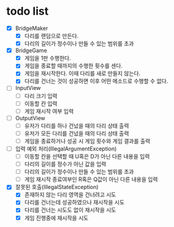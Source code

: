# todo list

- [x] BridgeMaker
  - [x] 다리를 랜덤으로 만든다.
  - [x] 다리의 길이가 정수이나 만들 수 있는 범위를 초과
- [x] BridgeGame
  - [x] 게임을 1판 수행한다.
  - [x] 게임을 종료할 때까지의 수행한 횟수를 센다.
  - [x] 게임을 재시작한다. 이때 다리를 새로 만들지 않는다.
  - [x] 다리를 건너는 것이 성공하면 이후 어떤 메소드로 수행할 수 없다.
- [ ] InputView
  - [ ] 다리 크기 입력
  - [ ] 이동할 칸 입력
  - [ ] 게임 재시작 여부 입력
- [ ] OutputView
  - [ ] 유저가 다리를 하나 건넜을 때의 다리 상태 출력
  - [ ] 유저가 모든 다리를 건넜을 때의 다리 상태 출력
  - [ ] 게임을 종료하거나 성공 시 게임 횟수와 게임 결과를 출력
- [ ] 입력 예외 처리(IllegalArgumentException)
  - [ ] 이동할 칸을 선택할 때 U혹은 D가 아닌 다른 내용을 입력
  - [ ] 다리의 길이를 정수가 아닌 값을 입력
  - [ ] 다리의 길이가 정수이나 만들 수 있는 범위를 초과
  - [ ] 게임 재시작 종료여부인 R혹은 Q값이 아닌 다른 내용을 입력
- [x] 잘못된 호출(IllegalStateException)
  - [x] 존재하지 않는 다리 영역을 건너려고 시도
  - [x] 다리를 건너는데 성공하였으나 재시작을 시도
  - [x] 다리를 건너는 시도도 없이 재시작을 시도
  - [x] 게임 진행중에 재시작을 시도